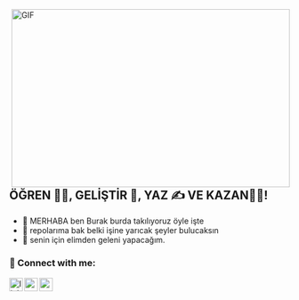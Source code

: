 <img align="right" alt="GIF" src="https://github.com/abhisheknaiidu/abhisheknaiidu/blob/master/code.gif?raw=true" width="500" height="320" />

## ÖĞREN 👨‍🎓, GELİŞTİR 🚀, YAZ ✍ VE KAZAN👨‍🎓!
- 🔭 MERHABA ben Burak burda takılıyoruz öyle işte
- 🌱 repolarıma bak belki işine yarıcak şeyler bulucaksın
- 👯 senin için elimden geleni yapacağım.


### 📩 Connect with me:

[<img align="left" alt="linkedin | LinkedIn" width="24px" src="https://upload.wikimedia.org/wikipedia/commons/thumb/4/4f/Twitter-logo.svg/2491px-Twitter-logo.svg.png" />][twtiter]
[<img align="left" height="24" width="24" src="https://upload.wikimedia.org/wikipedia/commons/thumb/e/e7/Instagram_logo_2016.svg/2048px-Instagram_logo_2016.svg.png" />][instagram]
[<img align="left" height="24" width="24" src="https://cdn.jsdelivr.net/npm/simple-icons@v4/icons/gmail.svg" />][gmail]


<br />


[instagram]: https://www.instagram.com/ozturkburak_1
[twtiter]: https://mobile.twitter.com/ozturkburak_1
[gmail]: mailto:burakozturkk30@gmail.com
<br />

